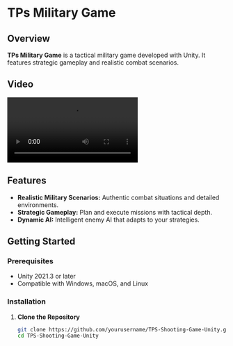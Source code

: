 # TPs Military Game

## Overview

**TPs Military Game** is a tactical military game developed with Unity. It features strategic gameplay and realistic combat scenarios.

## Video

![Video Preview](https://github.com/madusanakcs/TPS-Shooting-Game-Unity/video.mp4)



## Features

- **Realistic Military Scenarios:** Authentic combat situations and detailed environments.
- **Strategic Gameplay:** Plan and execute missions with tactical depth.
- **Dynamic AI:** Intelligent enemy AI that adapts to your strategies.

## Getting Started

### Prerequisites

- Unity 2021.3 or later
- Compatible with Windows, macOS, and Linux

### Installation

1. **Clone the Repository**

   ```bash
   git clone https://github.com/yourusername/TPS-Shooting-Game-Unity.git
   cd TPS-Shooting-Game-Unity
